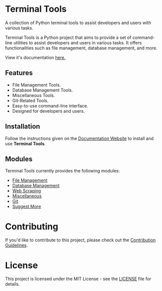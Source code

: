 # Terminal Tools

A collection of Python terminal tools to assist developers and users with various tasks.

Terminal Tools is a Python project that aims to provide a set of command-line utilities to assist developers and users in various tasks. It offers functionalities such as file management, database management, and more.

View it's documentation [here.](https://terminaltools-docs.ryanbaig.vercel.app)

## Features

- File Management Tools.
- Database Management Tools.
- Miscellaneous Tools.
- Git-Related Tools.
- Easy-to-use command-line interface.
- Designed for developers and users.

## Installation

Follow the instructions given on the [Documentation Website](https://terminaltools-docs.ryanbaig.vercel.app/installation) to install and use **Terminal Tools**.

## Modules

Terminal Tools currently provides the following modules:

- [File Management](https://terminaltools-docs.ryanbaig.vercel.app/modules/file-management)
- [Database Management](https://terminaltools-docs.ryanbaig.vercel.app/modules/db-management)
- [Web Scraping](https://terminaltools-docs.ryanbaig.vercel.app/modules/web-scraping)
- [Miscellaneous](https://terminaltools-docs.ryanbaig.vercel.app/modules/miscellaneous)
- [Git](https://terminaltools-docs.ryanbaig.vercel.app/modules/git)
- [Suggest More](https://github.com/RyanBaig/TerminalTools/issues/new?labels=Module%20Request)

# Contributing

If you'd like to contribute to this project, please check out the [Contribution Guidelines](https://terminaltools-docs.ryanbaig.vercel.app/about/CONTRIBUTING).

# License

This project is licensed under the MIT License - see the [LICENSE](https://terminaltools-docs.ryanbaig.vercel.app/about/LICENSE) file for details.
